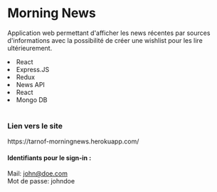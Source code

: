 # Morning News
Application web permettant d'afficher les news récentes par sources d'informations avec la possibilité de créer une wishlist pour les lire ultérieurement.
<br>
<li>React</li>
<li>Express.JS</li>
<li>Redux</li>
<li>News API</li>
<li>React</li>
<li>Mongo DB</li>
<br>
<H3> Lien vers le site </H3>
https://tarnof-morningnews.herokuapp.com/
<br>
<h4>Identifiants pour le sign-in :</h4>

Mail: john@doe.com
<br>
Mot de passe: johndoe


